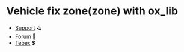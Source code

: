 # Vehicle fix zone(zone) with ox_lib

- [Support](https://discord.gg/r6KGT3fekE) 🪒
- [Forum](https://forum.cfx.re/u/jocyhu) 🐌
- [Tebex](https://jocy5m.tebex.io/) 💲
